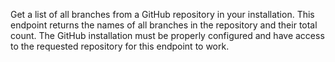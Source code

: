 Get a list of all branches from a GitHub repository in your installation. This endpoint returns the names of all branches in the repository and their total count. The GitHub installation must be properly configured and have access to the requested repository for this endpoint to work.
